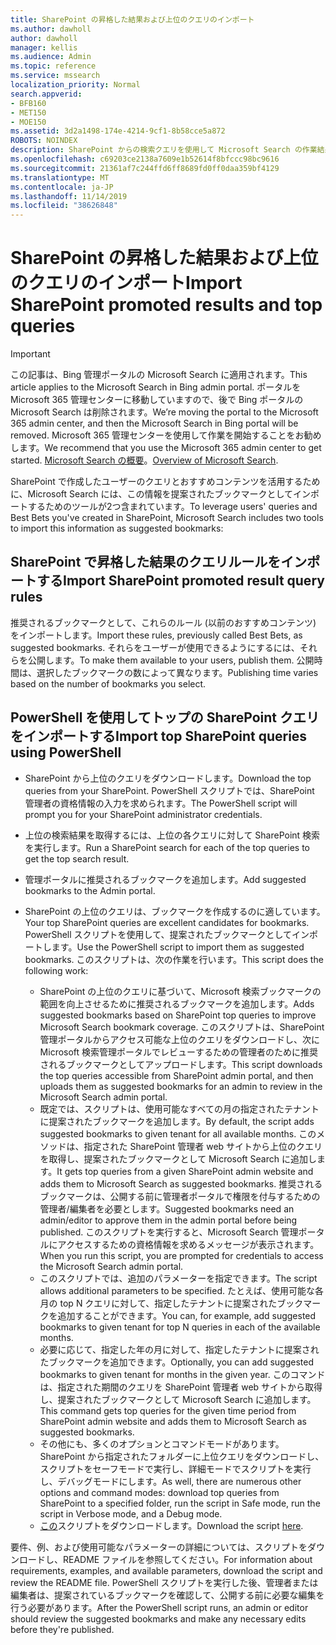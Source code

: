 ```yaml
---
title: SharePoint の昇格した結果および上位のクエリのインポート
ms.author: dawholl
author: dawholl
manager: kellis
ms.audience: Admin
ms.topic: reference
ms.service: mssearch
localization_priority: Normal
search.appverid:
- BFB160
- MET150
- MOE150
ms.assetid: 3d2a1498-174e-4214-9cf1-8b58cce5a872
ROBOTS: NOINDEX
description: SharePoint からの検索クエリを使用して Microsoft Search の作業結果を作成する
ms.openlocfilehash: c69203ce2138a7609e1b52614f8bfccc98bc9616
ms.sourcegitcommit: 21361af7c244ffd6ff8689fd0ff0daa359bf4129
ms.translationtype: MT
ms.contentlocale: ja-JP
ms.lasthandoff: 11/14/2019
ms.locfileid: "38626848"
---
```

# <a name="import-sharepoint-promoted-results-and-top-queries"></a><span data-ttu-id="2e54a-103">SharePoint の昇格した結果および上位のクエリのインポート</span><span class="sxs-lookup"><span data-stu-id="2e54a-103">Import SharePoint promoted results and top queries</span></span>

> [!IMPORTANT]
> <span data-ttu-id="2e54a-104">この記事は、Bing 管理ポータルの Microsoft Search に適用されます。</span><span class="sxs-lookup"><span data-stu-id="2e54a-104">This article applies to the Microsoft Search in Bing admin portal.</span></span> <span data-ttu-id="2e54a-105">ポータルを Microsoft 365 管理センターに移動していますので、後で Bing ポータルの Microsoft Search は削除されます。</span><span class="sxs-lookup"><span data-stu-id="2e54a-105">We’re moving the portal to the Microsoft 365 admin center, and then the Microsoft Search in Bing portal will be removed.</span></span> <span data-ttu-id="2e54a-106">Microsoft 365 管理センターを使用して作業を開始することをお勧めします。</span><span class="sxs-lookup"><span data-stu-id="2e54a-106">We recommend that you use the Microsoft 365 admin center to get started.</span></span> <span data-ttu-id="2e54a-107">[Microsoft Search の概要](overview-microsoft-search.md)。</span><span class="sxs-lookup"><span data-stu-id="2e54a-107">[Overview of Microsoft Search](overview-microsoft-search.md).</span></span>
    
<span data-ttu-id="2e54a-108">SharePoint で作成したユーザーのクエリとおすすめコンテンツを活用するために、Microsoft Search には、この情報を提案されたブックマークとしてインポートするためのツールが2つ含まれています。</span><span class="sxs-lookup"><span data-stu-id="2e54a-108">To leverage users' queries and Best Bets you've created in SharePoint, Microsoft Search includes two tools to import this information as suggested bookmarks:</span></span> 
  
## <a name="import-sharepoint-promoted-result-query-rules"></a><span data-ttu-id="2e54a-109">SharePoint で昇格した結果のクエリルールをインポートする</span><span class="sxs-lookup"><span data-stu-id="2e54a-109">Import SharePoint promoted result query rules</span></span>

<span data-ttu-id="2e54a-110">推奨されるブックマークとして、これらのルール (以前のおすすめコンテンツ) をインポートします。</span><span class="sxs-lookup"><span data-stu-id="2e54a-110">Import these rules, previously called Best Bets, as suggested bookmarks.</span></span> <span data-ttu-id="2e54a-111">それらをユーザーが使用できるようにするには、それらを公開します。</span><span class="sxs-lookup"><span data-stu-id="2e54a-111">To make them available to your users, publish them.</span></span> <span data-ttu-id="2e54a-112">公開時間は、選択したブックマークの数によって異なります。</span><span class="sxs-lookup"><span data-stu-id="2e54a-112">Publishing time varies based on the number of bookmarks you select.</span></span>
  
## <a name="import-top-sharepoint-queries-using-powershell"></a><span data-ttu-id="2e54a-113">PowerShell を使用してトップの SharePoint クエリをインポートする</span><span class="sxs-lookup"><span data-stu-id="2e54a-113">Import top SharePoint queries using PowerShell</span></span>

- <span data-ttu-id="2e54a-114">SharePoint から上位のクエリをダウンロードします。</span><span class="sxs-lookup"><span data-stu-id="2e54a-114">Download the top queries from your SharePoint.</span></span> <span data-ttu-id="2e54a-115">PowerShell スクリプトでは、SharePoint 管理者の資格情報の入力を求められます。</span><span class="sxs-lookup"><span data-stu-id="2e54a-115">The PowerShell script will prompt you for your SharePoint administrator credentials.</span></span>
    
- <span data-ttu-id="2e54a-116">上位の検索結果を取得するには、上位の各クエリに対して SharePoint 検索を実行します。</span><span class="sxs-lookup"><span data-stu-id="2e54a-116">Run a SharePoint search for each of the top queries to get the top search result.</span></span>
    
- <span data-ttu-id="2e54a-117">管理ポータルに推奨されるブックマークを追加します。</span><span class="sxs-lookup"><span data-stu-id="2e54a-117">Add suggested bookmarks to the Admin portal.</span></span>
    
- <span data-ttu-id="2e54a-118">SharePoint の上位のクエリは、ブックマークを作成するのに適しています。</span><span class="sxs-lookup"><span data-stu-id="2e54a-118">Your top SharePoint queries are excellent candidates for bookmarks.</span></span> <span data-ttu-id="2e54a-119">PowerShell スクリプトを使用して、提案されたブックマークとしてインポートします。</span><span class="sxs-lookup"><span data-stu-id="2e54a-119">Use the PowerShell script to import them as suggested bookmarks.</span></span> <span data-ttu-id="2e54a-120">このスクリプトは、次の作業を行います。</span><span class="sxs-lookup"><span data-stu-id="2e54a-120">This script does the following work:</span></span>
    - <span data-ttu-id="2e54a-121">SharePoint の上位のクエリに基づいて、Microsoft 検索ブックマークの範囲を向上させるために推奨されるブックマークを追加します。</span><span class="sxs-lookup"><span data-stu-id="2e54a-121">Adds suggested bookmarks based on SharePoint top queries to improve Microsoft Search bookmark coverage.</span></span> <span data-ttu-id="2e54a-122">このスクリプトは、SharePoint 管理ポータルからアクセス可能な上位のクエリをダウンロードし、次に Microsoft 検索管理ポータルでレビューするための管理者のために推奨されるブックマークとしてアップロードします。</span><span class="sxs-lookup"><span data-stu-id="2e54a-122">This script downloads the top queries accessible from SharePoint admin portal, and then uploads them as suggested bookmarks for an admin to review in the Microsoft Search admin portal.</span></span>
    - <span data-ttu-id="2e54a-123">既定では、スクリプトは、使用可能なすべての月の指定されたテナントに提案されたブックマークを追加します。</span><span class="sxs-lookup"><span data-stu-id="2e54a-123">By default, the script adds suggested bookmarks to given tenant for all available months.</span></span> <span data-ttu-id="2e54a-124">このメソッドは、指定された SharePoint 管理者 web サイトから上位のクエリを取得し、提案されたブックマークとして Microsoft Search に追加します。</span><span class="sxs-lookup"><span data-stu-id="2e54a-124">It gets top queries from a given SharePoint admin website and adds them to Microsoft Search as suggested bookmarks.</span></span> <span data-ttu-id="2e54a-125">推奨されるブックマークは、公開する前に管理者ポータルで権限を付与するための管理者/編集者を必要とします。</span><span class="sxs-lookup"><span data-stu-id="2e54a-125">Suggested bookmarks need an admin/editor to approve them in the admin portal before being published.</span></span> <span data-ttu-id="2e54a-126">このスクリプトを実行すると、Microsoft Search 管理ポータルにアクセスするための資格情報を求めるメッセージが表示されます。</span><span class="sxs-lookup"><span data-stu-id="2e54a-126">When you run this script, you are prompted for credentials to access the Microsoft Search admin portal.</span></span>
    - <span data-ttu-id="2e54a-127">このスクリプトでは、追加のパラメーターを指定できます。</span><span class="sxs-lookup"><span data-stu-id="2e54a-127">The script allows additional parameters to be specified.</span></span> <span data-ttu-id="2e54a-128">たとえば、使用可能な各月の top N クエリに対して、指定したテナントに提案されたブックマークを追加することができます。</span><span class="sxs-lookup"><span data-stu-id="2e54a-128">You can, for example, add suggested bookmarks to given tenant for top N queries in each of the available months.</span></span>
    - <span data-ttu-id="2e54a-129">必要に応じて、指定した年の月に対して、指定したテナントに提案されたブックマークを追加できます。</span><span class="sxs-lookup"><span data-stu-id="2e54a-129">Optionally, you can add suggested bookmarks to given tenant for months in the given year.</span></span> <span data-ttu-id="2e54a-130">このコマンドは、指定された期間のクエリを SharePoint 管理者 web サイトから取得し、提案されたブックマークとして Microsoft Search に追加します。</span><span class="sxs-lookup"><span data-stu-id="2e54a-130">This command gets top queries for the given time period from SharePoint admin website and adds them to Microsoft Search as suggested bookmarks.</span></span>
    - <span data-ttu-id="2e54a-131">その他にも、多くのオプションとコマンドモードがあります。 SharePoint から指定されたフォルダーに上位クエリをダウンロードし、スクリプトをセーフモードで実行し、詳細モードでスクリプトを実行し、デバッグモードにします。</span><span class="sxs-lookup"><span data-stu-id="2e54a-131">As well, there are numerous other options and command modes: download top queries from SharePoint to a specified folder, run the script in Safe mode, run the script in Verbose mode, and a Debug mode.</span></span>
    - <span data-ttu-id="2e54a-132">[この](https://www.bingforbusiness.com/distribution/SharepointTopQueryBookmarks.zip)スクリプトをダウンロードします。</span><span class="sxs-lookup"><span data-stu-id="2e54a-132">Download the script [here](https://www.bingforbusiness.com/distribution/SharepointTopQueryBookmarks.zip).</span></span> 

<span data-ttu-id="2e54a-133">要件、例、および使用可能なパラメーターの詳細については、スクリプトをダウンロードし、README ファイルを参照してください。</span><span class="sxs-lookup"><span data-stu-id="2e54a-133">For information about requirements, examples, and available parameters, download the script and review the README file.</span></span> <span data-ttu-id="2e54a-134">PowerShell スクリプトを実行した後、管理者または編集者は、提案されているブックマークを確認して、公開する前に必要な編集を行う必要があります。</span><span class="sxs-lookup"><span data-stu-id="2e54a-134">After the PowerShell script runs, an admin or editor should review the suggested bookmarks and make any necessary edits before they're published.</span></span>